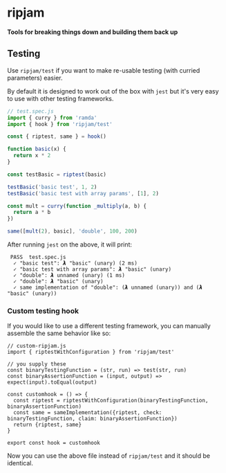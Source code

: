 # ripjam

**Tools for breaking things down and building them back up**

## Testing

Use `ripjam/test` if you want to make re-usable testing (with curried parameters) easier.

By default it is designed to work out of the box with `jest` but it's very easy to use with other testing frameworks.

```js
// test.spec.js
import { curry } from 'ramda'
import { hook } from 'ripjam/test'

const { riptest, same } = hook()

function basic(x) {
  return x * 2
}

const testBasic = riptest(basic)

testBasic('basic test', 1, 2)
testBasic('basic test with array params', [1], 2)

const mult = curry(function _multiply(a, b) {
  return a * b
})

same([mult(2), basic], 'double', 100, 200)
```

After running `jest` on the above, it will print:

```
 PASS  test.spec.js
  ✓ "basic test": 𝞴 "basic" (unary) (2 ms)
  ✓ "basic test with array params": 𝞴 "basic" (unary)
  ✓ "double": 𝞴 unnamed (unary) (1 ms)
  ✓ "double": 𝞴 "basic" (unary)
  ✓ same implementation of "double": (𝞴 unnamed (unary)) and (𝞴 "basic" (unary))
```

### Custom testing hook

If you would like to use a different testing framework, you can manually assemble the same behavior like so:
```
// custom-ripjam.js
import { riptestWithConfiguration } from 'ripjam/test'

// you supply these
const binaryTestingFunction = (str, run) => test(str, run)
const binaryAssertionFunction = (input, output) => expect(input).toEqual(output)

const customhook = () => {
  const riptest = riptestWithConfiguration(binaryTestingFunction, binaryAssertionFunction)
  const same = sameImplementation({riptest, check: binaryTestingFunction, claim: binaryAssertionFunction})
  return {riptest, same}
}

export const hook = customhook
```

Now you can use the above file instead of `ripjam/test` and it should be identical.
